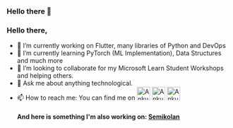 ### Hello there 👋

<!--
**ankurg132/ankurg132** is a ✨ _special_ ✨ repository because its `README.md` (this file) appears on your GitHub profile.

Here are some ideas to get you started:

- 🔭 I’m currently working on ...
- 🌱 I’m currently learning ...
- 👯 I’m looking to collaborate on ...
- 🤔 I’m looking for help with ...
- 💬 Ask me about ...
- 📫 How to reach me: ...
- 😄 Pronouns: ...
- ⚡ Fun fact: ...
-->

### Hello there, 

- 🔭 I’m currently working on Flutter, many libraries of Python and DevOps
- 🌱 I’m currently learning PyTorch (ML Implementation), Data Structures and much more
- 👯 I’m looking to collaborate for my Microsoft Learn Student Workshops and helping others.
- 💬 Ask me about anything technological.
- 📫 How to reach me: You can find me on
      <a href='https://twitter.com/ankurg132' target='_blank'>
  <img alt='Ankur Gupta&apos;s Twitter Profile' height='30' src='https://cdn4.iconfinder.com/data/icons/social-media-icons-the-circle-set/48/twitter_circle-512.png' width='30'/></a>
      <a href='https://instagram.com/ankurg132' target='_blank'>
  <img alt='Ankur Gupta&apos;s Instagram Profile' height='30' src='https://is4-ssl.mzstatic.com/image/thumb/Purple114/v4/f6/02/7b/f6027b46-074e-32de-e0ff-abed283b7afa/Prod-0-0-1x_U007emarketing-0-0-0-6-0-0-sRGB-0-0-0-GLES2_U002c0-512MB-85-220-0-0.png/246x0w.png' width='30'/></a>
      <a href='https://linkedin.com/in/ankurg132' target='_blank'>
  <img alt='Ankur Gupta&apos;s Linkedin Profile' height='30' src='https://cdn4.iconfinder.com/data/icons/social-messaging-ui-color-shapes-2-free/128/social-linkedin-circle-512.png' width='30'/></a><br>
  <h4>And here is something I'm also working on: <a href='https://semikolan.co' target='_blank'>Semikolan</a></h4>
